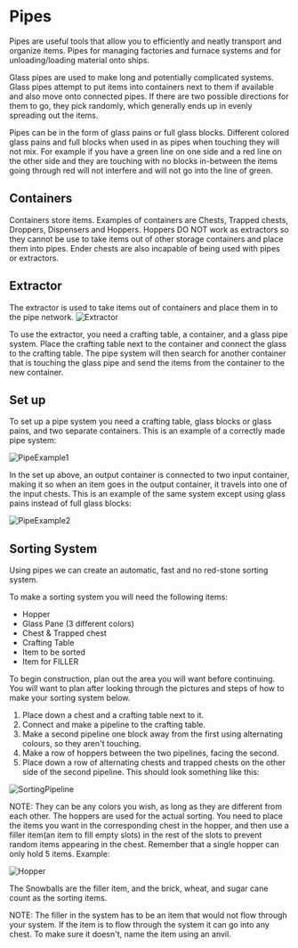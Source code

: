 # Pipes
Pipes are useful tools that allow you to efficiently and neatly transport and organize items. Pipes for managing factories and furnace systems and for unloading/loading material onto ships.

Glass pipes are used to make long and potentially complicated systems. Glass pipes attempt to put items into containers next to them if available and also move onto connected pipes. If there are two possible directions for them to go, they pick randomly, which generally ends up in evenly spreading out the items.

Pipes can be in the form of glass pains or full glass blocks. Different colored glass pains and full blocks when used in as pipes when touching they will not mix. For example if you have a green line on one side and a red line on the other side and they are touching with no blocks in-between the items going through red will not interfere and will not go into the line of green.

## Containers
Containers store items. Examples of containers are Chests, Trapped chests, Droppers, Dispensers and Hoppers. Hoppers DO NOT work as extractors so they cannot be use to take items out of other storage containers and place them into pipes. Ender chests are also incapable of being used with pipes or extractors.

## Extractor
The extractor is used to take items out of containers and place them in to the pipe network.
![Extractor]

To use the extractor, you need a crafting table, a container, and a glass pipe system. Place the crafting table next to the container and connect the glass to the crafting table. The pipe system will then search for another container that is touching the glass pipe and send the items from the container to the new container.

## Set up
To set up a pipe system you need a crafting table, glass blocks or glass pains, and two separate containers. This is an example of a correctly made pipe system:

![PipeExample1]

In the set up above, an output container is connected to two input container, making it so when an item goes in the output container, it travels into one of the input chests. This is an example of the same system except using glass pains instead of full glass blocks:

![PipeExample2]

## Sorting System
Using pipes we can create an automatic, fast and no red-stone sorting system.

To make a sorting system you will need the following items:
- Hopper
- Glass Pane (3 different colors)
- Chest & Trapped chest
- Crafting Table
- Item to be sorted
- Item for FILLER

To begin construction, plan out the area you will want before continuing. You will want to plan after looking through the pictures and steps of how to make your sorting system below.

1. Place down a chest and a crafting table next to it.
2. Connect and make a pipeline to the crafting table.
3. Make a second pipeline one block away from the first using alternating colours, so they aren't touching.
4. Make a row of hoppers between the two pipelines, facing the second.
5. Place down a row of alternating chests and trapped chests on the other side of the second pipeline.
This should look something like this:

![SortingPipeline]

NOTE: They can be any colors you wish, as long as they are different from each other.
The hoppers are used for the actual sorting. You need to place the items you want in the corresponding chest in the hopper, and then use a filler item(an item to fill empty slots) in the rest of the slots to prevent random items appearing in the chest. Remember that a single hopper can only hold 5 items. Example:

![Hopper]

The Snowballs are the filler item, and the brick, wheat, and sugar cane count as the sorting items.

NOTE: The filler in the system has to be an item that would not flow through your system. If the item is to flow through the system it can go into any chest. To make sure it doesn't, name the item using an anvil.

[Extractor]: https://i.imgur.com/zyhQZlb.png
[PipeExample1]: https://i.imgur.com/SuHq6fd.png
[PipeExample2]: https://i.imgur.com/k3BYzpV.png
[SortingPipeline]: https://i.imgur.com/amlYyph.png
[Hopper]: https://i.imgur.com/RXh2GRy.png
